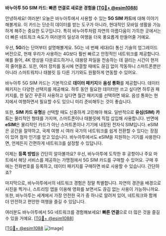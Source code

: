 **바누아투 5G SIM 카드: 빠른 연결로 새로운 경험을 [[TG💪+ @esim1088](https://t.me/s/esim1088)]**

안녕하세요! 여러분! 오늘은 바누아투에서 사용할 수 있는 **5G SIM 카드**에 대해 이야기해볼게요. 이 카드는 단순히 데이터를 받는 도구가 아니라, 현대적인 모바일 생활을 가능하게 해주는 중요한 도구입니다. 특히 바누아투처럼 자연의 아름다움이 가득한 곳에서는 더 빠른 네트워크 속도가 여러분의 일상과 여행을 더욱 풍요롭게 만들어줄 거예요.

우선, **5G**라는 단어부터 설명해볼게요. 5G는 네 번째 세대(G) 통신 기술의 업그레이드 버전으로, 현재 우리가 사용하는 4G보다 훨씬 빠르고 안정적인 네트워크를 제공합니다. 예를 들어, 4K 영상을 다운로드하거나, 대용량 파일을 전송하는 데 걸리는 시간이 현저히 줄어들죠. 또한, 여러 장치를 동시에 연결할 때에도 끊김 없이 작동하니 스마트폰뿐만 아니라 스마트워치나 태블릿 등 다른 기기와도 원활하게 연동할 수 있어요.

바누아투 5G SIM 카드는 기본적으로 **데이터 패키지**와 **음성 통화**를 제공합니다. 데이터 패키지는 다양한 선택지를 제공해요. 하루 동안 필요한 데이터만 쓰고 싶다면 하루권 패키지를, 한 달간 꾸준히 사용하고 싶다면 월간 패키지를 선택하면 돼요. 음성 통화는 현지에서 여행하면서 필요할 수도 있으니 미리 준비해두는 것이 좋습니다. 

또한, **SIM 카드 유형**을 선택할 때도 신중하게 고민해야 해요. 일반적으로 **유심(SIM) 카드**는 물리적인 형태를 가지며, 스마트폰이나 태블릿에 직접 삽입해 사용합니다. 반면에 **eSIM**은 물리적인 카드가 아닌 스마트폰이나 기기에 내장된 전자식 SIM입니다. eSIM은 공간을 절약하고, 국제 여행 시 여러 국가의 네트워크를 쉽게 전환할 수 있다는 장점이 있어 점차 인기를 얻고 있습니다. 바누아투에서도 eSIM을 지원하는 기기를 사용한다면, 언제든지 간편하게 네트워크를 설정할 수 있답니다.

이제는 **등록 방법**을 간단히 알아볼까요? 우선, 바누아투에 도착한 후 공항이나 주요 마트에서 해당 서비스를 제공하는 가맹점에서 5G SIM 카드를 구매할 수 있어요. 구매 후에는 전화번호를 등록하고, 데이터 패키지를 구매하면 바로 사용할 수 있습니다. 간단하죠?

마지막으로, 바누아투에서의 네트워크 경험은 정말 특별합니다. 자연의 경관을 배경으로 사진을 찍거나, 스트리밍 앱을 이용해 영화를 보면서도 끊김 없는 사용이 가능하니까요. 또한, 바누아투는 세계에서 가장 안전한 국가 중 하나로 알려져 있어, 네트워크와 함께 더 안전하고 편안한 여행을 즐길 수 있답니다.

여러분도 바누아투에서 5G 네트워크를 경험해보세요! **빠른 연결**으로 더 많은 것을 즐길 수 있을 거예요. [[TG💪+ @esim1088](https://t.me/s/esim1088)]

[[TG💪+ @esim1088](https://t.me/s/esim1088) ![Image](https://i.postimg.cc/Y0z9fWf4/image.png)]